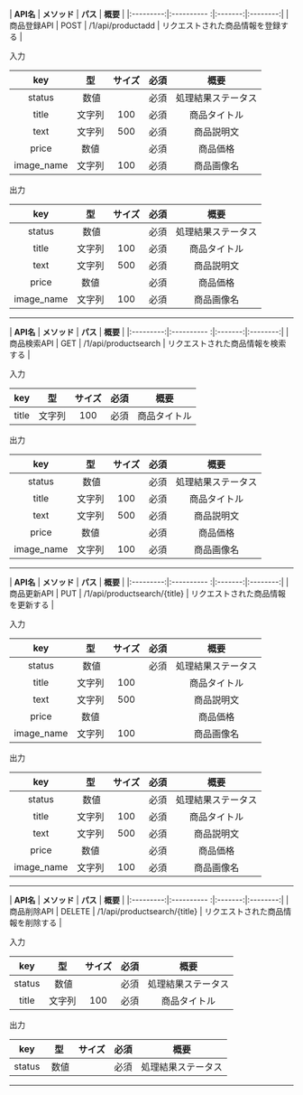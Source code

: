 | __API名__ | __メソッド__ | __パス__ | __概要__ |
|:---------:|:---------- :|:-------:|:--------:|
| 商品登録API | POST | /1/api/productadd | リクエストされた商品情報を登録する |

入力

| __key__ | __型__ | __サイズ__ | __必須__ | __概要__ |
|:-------:|:------:|:---------:|:-------:|:--------:| 
| status | 数値 | | 必須 | 処理結果ステータス |
| title | 文字列 | 100 | 必須 | 商品タイトル |
| text | 文字列 | 500 | 必須 | 商品説明文 |
| price | 数値 | | 必須 | 商品価格 |
| image_name | 文字列 | 100 | 必須 | 商品画像名 |

出力

| __key__ | __型__ | __サイズ__ | __必須__ | __概要__ |
|:-------:|:------:|:---------:|:-------:|:--------:| 
| status | 数値 | | 必須 | 処理結果ステータス |
| title | 文字列 | 100 | 必須 | 商品タイトル |
| text | 文字列 | 500 | 必須 | 商品説明文 |
| price | 数値 | | 必須 | 商品価格 |
| image_name | 文字列 | 100 | 必須 | 商品画像名 |
___
| __API名__ | __メソッド__ | __パス__ | __概要__ |
|:---------:|:---------- :|:-------:|:--------:|
| 商品検索API | GET | /1/api/productsearch | リクエストされた商品情報を検索する |
  
入力

| __key__ | __型__ | __サイズ__ | __必須__ | __概要__ |
|:-------:|:------:|:---------:|:-------:|:--------:| 
| title | 文字列 | 100 | 必須 | 商品タイトル |

出力

| __key__ | __型__ | __サイズ__ | __必須__ | __概要__ |
|:-------:|:------:|:---------:|:-------:|:--------:| 
| status | 数値 | | 必須 | 処理結果ステータス |
| title | 文字列 | 100 | 必須 | 商品タイトル |
| text | 文字列 | 500 | 必須 | 商品説明文 |
| price | 数値 | | 必須 | 商品価格 |
| image_name | 文字列 | 100 | 必須 | 商品画像名 |
___
| __API名__ | __メソッド__ | __パス__ | __概要__ |
|:---------:|:---------- :|:-------:|:--------:|
| 商品更新API | PUT | /1/api/productsearch/{title} | リクエストされた商品情報を更新する |

入力

| __key__ | __型__ | __サイズ__ | __必須__ | __概要__ |
|:-------:|:------:|:---------:|:-------:|:--------:| 
| status | 数値 | | 必須 | 処理結果ステータス |
| title | 文字列 | 100 | | 商品タイトル |
| text | 文字列 | 500 | | 商品説明文 |
| price | 数値 | | | 商品価格 |
| image_name | 文字列 | 100 | | 商品画像名 |

出力

| __key__ | __型__ | __サイズ__ | __必須__ | __概要__ |
|:-------:|:------:|:---------:|:-------:|:--------:| 
| status | 数値 | | 必須 | 処理結果ステータス |
| title | 文字列 | 100 | 必須 | 商品タイトル |
| text | 文字列 | 500 | 必須 | 商品説明文 |
| price | 数値 | | 必須 | 商品価格 |
| image_name | 文字列 | 100 | 必須 | 商品画像名 |
___
| __API名__ | __メソッド__ | __パス__ | __概要__ |
|:---------:|:---------- :|:-------:|:--------:|
| 商品削除API | DELETE | /1/api/productsearch/{title} | リクエストされた商品情報を削除する |

入力

| __key__ | __型__ | __サイズ__ | __必須__ | __概要__ |
|:-------:|:------:|:---------:|:-------:|:--------:| 
| status | 数値 | | 必須 | 処理結果ステータス |
| title | 文字列 | 100 | 必須 | 商品タイトル |

出力

| __key__ | __型__ | __サイズ__ | __必須__ | __概要__ |
|:-------:|:------:|:---------:|:-------:|:--------:| 
| status | 数値 | | 必須 | 処理結果ステータス |
___